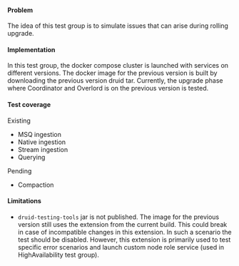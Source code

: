 <!--
  ~ Licensed to the Apache Software Foundation (ASF) under one
  ~ or more contributor license agreements.  See the NOTICE file
  ~ distributed with this work for additional information
  ~ regarding copyright ownership.  The ASF licenses this file
  ~ to you under the Apache License, Version 2.0 (the
  ~ "License"); you may not use this file except in compliance
  ~ with the License.  You may obtain a copy of the License at
  ~
  ~   http://www.apache.org/licenses/LICENSE-2.0
  ~
  ~ Unless required by applicable law or agreed to in writing,
  ~ software distributed under the License is distributed on an
  ~ "AS IS" BASIS, WITHOUT WARRANTIES OR CONDITIONS OF ANY
  ~ KIND, either express or implied.  See the License for the
  ~ specific language governing permissions and limitations
  ~ under the License.
  -->

#### Problem
The idea of this test group is to simulate issues that can arise during rolling upgrade.

#### Implementation 
In this test group, the docker compose cluster is launched with services on different versions. 
The docker image for the previous version is built by downloading the previous version druid tar.
Currently, the upgrade phase where Coordinator and Overlord is on the previous version is tested. 

#### Test coverage 
Existing
- MSQ ingestion
- Native ingestion 
- Stream ingestion
- Querying 

Pending
- Compaction 

#### Limitations 
* `druid-testing-tools` jar is not published. The image for the previous version still uses the 
extension from the current build. 
This could break in case of incompatible changes in this extension. 
In such a scenario the test should be disabled. However, this extension is primarily used to
test specific error scenarios and launch custom node role service (used in HighAvailability test group). 
